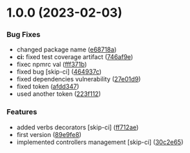 # 1.0.0 (2023-02-03)


### Bug Fixes

* changed package name ([e68718a](https://gitlab.com/experiments72/basic-service/commit/e68718a27f289ba4a9d77a8f3645fbb848094274))
* **ci:** fixed test coverage artifact ([746af9e](https://gitlab.com/experiments72/basic-service/commit/746af9ec44c06bfa9c98d3d3ce8c6f6663a42ed1))
* fixec npmrc val ([fff371b](https://gitlab.com/experiments72/basic-service/commit/fff371b33d6accf0e57b4b34c1827b5f36931bf5))
* fixed bug [skip-ci] ([464937c](https://gitlab.com/experiments72/basic-service/commit/464937c1394297b62e49f7df8ddf12d8dccd3756))
* fixed dependencies vulnerability ([27e01d9](https://gitlab.com/experiments72/basic-service/commit/27e01d99face30646cdb707bd46919d3d9947d11))
* fixed token ([afdd347](https://gitlab.com/experiments72/basic-service/commit/afdd34781aebe4ebd0f941d75df26589afc4466a))
* used another token ([223f112](https://gitlab.com/experiments72/basic-service/commit/223f112ef116c62dad17cbbbf138c71de677ccdb))


### Features

* added verbs decorators [skip-ci] ([ff712ae](https://gitlab.com/experiments72/basic-service/commit/ff712aee6692af7aae4a1b84f64339d8f857e980))
* first version ([89e9fe8](https://gitlab.com/experiments72/basic-service/commit/89e9fe842d31dd890ff0dc4cdb14a6931355af8c))
* implemented controllers management [skip-ci] ([30c2e65](https://gitlab.com/experiments72/basic-service/commit/30c2e6501973f027f54a75fc6985546185b6a3ff))
